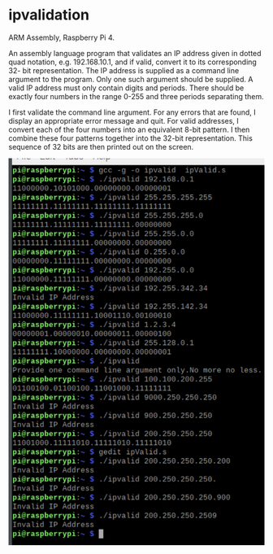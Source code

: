 # ipvalidation
ARM Assembly, Raspberry Pi 4.

An assembly language program that  validates an IP address given in
dotted quad notation, e.g. 192.168.10.1, and if valid, convert it to its corresponding 32-
bit representation. The IP address is supplied as a command line argument to the
program. Only one such argument should be supplied. A valid IP address must
only contain digits and periods. There should be exactly four numbers in the range 0-255 and
three periods separating them.

I first validate the command line argument. For any errors that are found, I display
an appropriate error message and quit. For valid addresses, I convert each of the
four numbers into an equivalent 8-bit pattern. I then combine these four patterns
together into the 32-bit representation. This sequence of 32 bits are then  printed out
on the screen.



![Image](https://github.com/KrikorHerlopian1/ipvalidation/blob/master/Screen%20Shot%202020-04-02%20at%201.44.25%20AM.png?raw=true)
